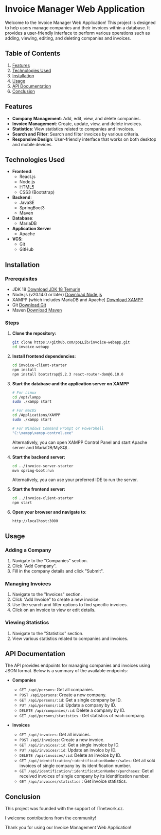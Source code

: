 # Invoice Manager Web Application

Welcome to the Invoice Manager Web Application! This project is designed to help users manage companies and their invoices within a database. It provides a user-friendly interface to perform various operations such as adding, viewing, editing, and deleting companies and invoices.

## Table of Contents

1. [Features](#features)
2. [Technologies Used](#technologies-used)
3. [Installation](#installation)
4. [Usage](#usage)
5. [API Documentation](#api-documentation)
6. [Conclusion](#conclusion)

## Features

- **Company Management**: Add, edit, view, and delete companies.
- **Invoice Management**: Create, update, view, and delete invoices.
- **Statistics**: View statistics related to companies and invoices.
- **Search and Filter**: Search and filter invoices by various criteria.
- **Responsive Design**: User-friendly interface that works on both desktop and mobile devices.

## Technologies Used

- **Frontend**:
  - React.js
  - Node.js
  - HTML5
  - CSS3 (Bootstrap)
- **Backend**:
  - JavaSE
  - SpringBoot3
  - Maven
- **Database**:
  - MariaDB
- **Application Server**
  - Apache
- **VCS**:
  - Git
  - GitHub

## Installation

### Prerequisites

- JDK 18 [Download JDK 18 Temurin](https://adoptium.net/temurin/releases/?os=any&version=18)
- Node.js (v20.14.0 or later) [Download Node.js](https://nodejs.org/)
- XAMPP (which includes MariaDB and Apache) [Download XAMPP](https://www.apachefriends.org/index.html)
- Git [Download Git](https://git-scm.com/downloads)
- Maven [Download Maven](https://maven.apache.org/download.cgi)

### Steps

1. **Clone the repository:**
   ```bash
   git clone https://github.com/poLLib/invoice-webapp.git
   cd invoice-webapp
   ```

2. **Install frontend dependencies:**
   ```bash
   cd invoice-client-starter
   npm install
   npm install bootstrap@5.2.3 react-router-dom@6.10.0
   ```

3. **Start the database and the application server on XAMPP**
   ```bash
   # For Linux
   cd /opt/lampp
   sudo ./xampp start

   # For macOS
   cd /Applications/XAMPP
   sudo ./xampp start

   # For Windows Command Prompt or PowerShell
   "C:\xampp\xampp-control.exe"
   ```
   Alternatively, you can open XAMPP Control Panel and start Apache server and MariaDB/MySQL.
   
4. **Start the backend server:**
   ```bash
   cd ../invoice-server-starter
   mvn spring-boot:run
   ```
   Alternatively, you can use your preferred IDE to run the server.
   
5. **Start the frontend server:**
   ```bash
   cd ../invoice-client-starter
   npm start
   ```

6. **Open your browser and navigate to:**
   ```
   http://localhost:3000
   ```

## Usage

### Adding a Company
1. Navigate to the "Companies" section.
2. Click "Add Company".
3. Fill in the company details and click "Submit".

### Managing Invoices
1. Navigate to the "Invoices" section.
2. Click "Add Invoice" to create a new invoice.
3. Use the search and filter options to find specific invoices.
4. Click on an invoice to view or edit details.

### Viewing Statistics
1. Navigate to the "Statistics" section.
2. View various statistics related to companies and invoices.

## API Documentation

The API provides endpoints for managing companies and invoices using JSON format. Below is a summary of the available endpoints:

- **Companies**
  - `GET /api/persons`: Get all companies.
  - `POST /api/persons`: Create a new company.
  - `GET /api/persons/:id`: Get a single company by ID.
  - `PUT /api/persons/:id`: Update a company by ID.
  - `DELETE /api/companies/:id`: Delete a company by ID.
  - `GET /api/persons/statistics` : Get statistics of each company.


- **Invoices**
  - `GET /api/invoices`: Get all invoices.
  - `POST /api/invoices`: Create a new invoice.
  - `GET /api/invoices/:id`: Get a single invoice by ID.
  - `PUT /api/invoices/:id`: Update an invoice by ID.
  - `DELETE /api/invoices/:id`: Delete an invoice by ID.
  - `GET /api/identification/:identificationNumber/sales`: Get all sold invoices of single company by its identification number.
  - `GET /api/identification/:identificationNumber/purchases`: Get all received invoices of single company by its identification number.
  - `GET /api/invoices/statistics` : Get invoice statistics.

## Conclusion

This project was founded with the support of ITnetwork.cz.

I welcome contributions from the community!

Thank you for using our Invoice Management Web Application!
